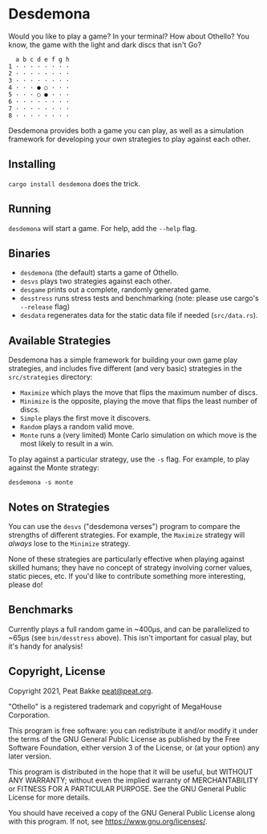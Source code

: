 # Desdemona

Would you like to play a game? In your terminal? How about Othello? You know, the game with the light and dark discs that isn't Go?

```
  a b c d e f g h
1 · · · · · · · ·
2 · · · · · · · ·
3 · · · · · · · ·
4 · · · ● ○ · · ·
5 · · · ○ ● · · ·
6 · · · · · · · ·
7 · · · · · · · ·
8 · · · · · · · ·
```

Desdemona provides both a game you can play, as well as a simulation framework for developing your own strategies to play against each other.

## Installing

`cargo install desdemona` does the trick.

## Running

`desdemona` will start a game. For help, add the `--help` flag.

## Binaries

* `desdemona` (the default) starts a game of Othello.
* `desvs` plays two strategies against each other.
* `desgame` prints out a complete, randomly generated game.
* `desstress` runs stress tests and benchmarking (note: please use cargo's `--release` flag)
* `desdata` regenerates data for the static data file if needed (`src/data.rs`).

## Available Strategies 

Desdemona has a simple framework for building your own game play strategies, and includes five different (and very basic) strategies in the `src/strategies` directory:

* `Maximize` which plays the move that flips the maximum number of discs.
* `Minimize` is the opposite, playing the move that flips the least number of discs.
* `Simple` plays the first move it discovers.
* `Random` plays a random valid move.
* `Monte` runs a (very limited) Monte Carlo simulation on which move is the most likely to result in a win.

To play against a particular strategy, use the `-s` flag. For example, to play against the Monte strategy:

`desdemona -s monte`

## Notes on Strategies

You can use the `desvs` ("desdemona verses") program to compare the strengths of different strategies. For example, the `Maximize` strategy will _always_ lose to the `Minimize` strategy.

None of these strategies are particularly effective when playing against skilled humans; they have no concept of strategy involving corner values, static pieces, etc. If you'd like to contribute something more interesting, please do!

## Benchmarks

Currently plays a full random game in ~400µs, and can be parallelized to ~65µs (see `bin/desstress` above). This isn't important for casual play, but it's handy for analysis!

## Copyright, License

Copyright 2021, Peat Bakke <peat@peat.org>.

"Othello" is a registered trademark and copyright of MegaHouse Corporation.

This program is free software: you can redistribute it and/or modify it under the terms of the GNU General Public License as published by the Free Software Foundation, either version 3 of the License, or (at your option) any later version.

This program is distributed in the hope that it will be useful, but WITHOUT ANY WARRANTY; without even the implied warranty of MERCHANTABILITY or FITNESS FOR A PARTICULAR PURPOSE.  See the GNU General Public License for more details.

You should have received a copy of the GNU General Public License along with this program.  If not, see https://www.gnu.org/licenses/.
